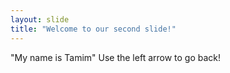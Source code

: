 ```yaml
---
layout: slide
title: "Welcome to our second slide!"
---
```

"My name is Tamim"
Use the left arrow to go back!
